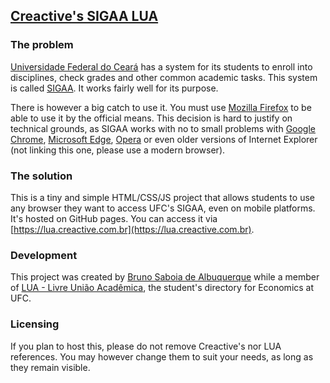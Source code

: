 ## [Creactive's SIGAA LUA](https://lua.creactive.com.br) ##

### The problem ###
[Universidade Federal do Ceará](http://ufc.br) has a system for its students to enroll into disciplines, check grades and other common academic tasks. This system is called [SIGAA](https://si3.ufc.br/). It works fairly well for its purpose. 

There is however a big catch to use it. You must use [Mozilla Firefox](https://www.mozilla.org/firefox) to be able to use it by the official means. This decision is hard to justify on technical grounds, as SIGAA works with no to small problems with [Google Chrome](https://www.google.com/chrome/browser/desktop/), [Microsoft Edge](https://www.microsoft.com/en-us/windows/microsoft-edge), [Opera](https://www.opera.com) or even older versions of Internet Explorer (not linking this one, please use a modern browser).

### The solution ###
This is a tiny and simple HTML/CSS/JS project that allows students to use any browser they want to access UFC's SIGAA, even on mobile platforms. It's hosted on GitHub pages. You can access it via [https://lua.creactive.com.br](https://lua.creactive.com.br).

### Development ###
This project was created by [Bruno Saboia de Albuquerque](https://github.com/brunosaboia) while a member of [LUA - Livre União Acadêmica](http://caeco.org), the student's directory for Economics at UFC.


### Licensing ###
If you plan to host this, please do not remove Creactive's nor LUA references. You may however change them to suit your needs, as long as they remain visible.
